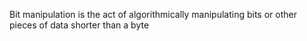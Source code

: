
Bit manipulation is the act of algorithmically manipulating bits or other pieces of data shorter than a byte
